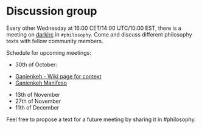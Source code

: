 # Discussion group

Every other Wednesday at 16:00 CET/14:00 UTC/10:00 EST, there is a meeting on 
[darkirc](https://darkrenaissance.github.io/darkfi/misc/darkirc/darkirc.html) in 
`#philosophy`.  Come and discuss different philosophy texts with fellow
community members.

Schedule for upcoming meetings: 

* 30th of October:
- [Ganienkeh - Wiki page for context](https://en.wikipedia.org/wiki/Ganienkeh)
- [Ganienkeh Manifeso](http://www.ganienkeh.net/images/manifesto_web.pdf)
* 13th of November
* 27th of November
* 11th of December

Feel free to propose a text for a future meeting by sharing it in #philosophy.


